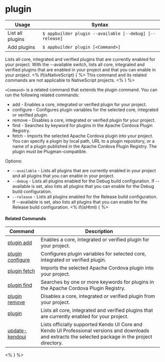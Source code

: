 plugin
==========

Usage | Syntax
------|-------
List all plugins | `$ appbuilder plugin --available [--debug] [--release]`    
Add plugins | `$ appbuilder plugin [<Command>]`

Lists all core, integrated and verified plugins that are currently enabled for your project. With the --available
switch, lists all core, integrated and verified plugins that are enabled in your project and that you can enable in your project.
<% if(isNativeScript)  { %>
This command and its related commands are not applicable to NativeScript projects.
<% } %>

`<Command>` is a related command that extends the plugin command. You can run the following related commands:
* add - Enables a core, integrated or verified plugin for your project.
* configure - Configures plugin variables for the selected core, integrated or verified plugin.
* remove - Disables a core, integrated or verified plugin for your project.
* find - Searches by keyword for plugins in the Apache Cordova Plugin Registry.
* fetch - Imports the selected Apache Cordova plugin into your project. You can specify a plugin by local path, URL to a plugin repository, or a name of a plugin published in the Apache Cordova Plugin Registry. The plugin must be Plugman-compatible.

Options:
* `--available` - Lists all plugins that are currently enabled in your project and all plugins that you can enable in your project.
* `--debug` - Lists all plugins enabled for the Debug build configuration. If --available is set, also lists all plugins that you can enable for the Debug build configuration.
* `--release` - Lists all plugins enabled for the Release build configuration. If --available is set, also lists all plugins that you can enable for the Release build configuration.
<% if(isHtml) { %> 

#### Related Commands

Command | Description
----------|----------
[plugin add](plugin-add.html) | Enables a core, integrated or verified plugin for your project.
[plugin configure](plugin-configure.html) | Configures plugin variables for selected core, integrated or verified plugin.
[plugin fetch](plugin-fetch.html) | Imports the selected Apache Cordova plugin into your project.
[plugin find](plugin-find.html) | Searches by one or more keywords for plugins in the Apache Cordova Plugin Registry.
[plugin remove](plugin-remove.html) | Disables a core, integrated or verified plugin from your project.
[plugin](plugin.html) | Lists all core, integrated and verified plugins that are currently enabled for your project.
[update-kendoui](update-kendoui.html) | Lists officially supported Kendo UI Core and Kendo UI Professional versions and downloads and extracts the selected package in the project directory.
<% } %>